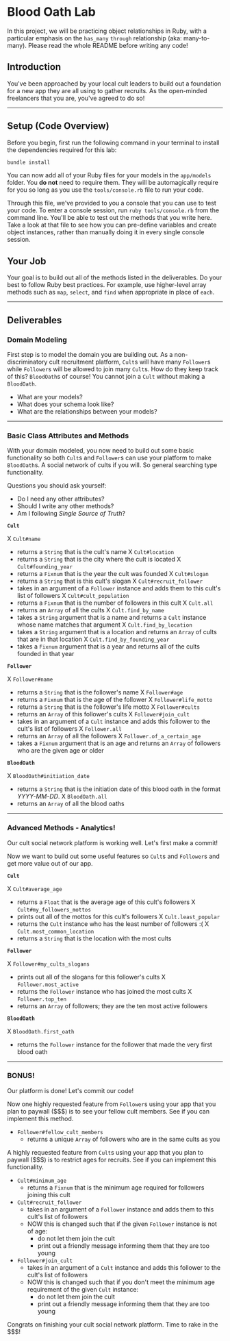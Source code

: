 Blood Oath Lab
==============

In this project, we will be practicing object relationships in Ruby, with a particular emphasis on the `has_many` `through` relationship (aka: many-to-many). Please read the whole README before writing any code!

## Introduction

You've been approached by your local cult leaders to build out a foundation for a new app they are all using to gather recruits. As the open-minded freelancers that you are, you've agreed to do so!

---

## Setup (Code Overview)

Before you begin, first run the following command in your terminal to install the dependencies required for this lab:

```sh
bundle install
```

You can now add all of your Ruby files for your models in the `app/models` folder. You **do not** need to require them. They will be automagically require for you so long as you use the `tools/console.rb` file to run your code.

Through this file, we've provided to you a console that you can use to test your code. To enter a console session, run `ruby tools/console.rb` from the command line. You'll be able to test out the methods that you write here. Take a look at that file to see how you can pre-define variables and create object instances, rather than manually doing it in every single console session.

## Your Job

Your goal is to build out all of the methods listed in the deliverables. Do your best to follow Ruby best practices. For example, use higher-level array methods such as `map`, `select`, and `find` when appropriate in place of `each`.

---

## Deliverables

### Domain Modeling

First step is to model the domain you are building out. As a non-discriminatory cult recruitment platform, `Cult`s will have many `Follower`s while `Follower`s will be allowed to join many `Cult`s. How do they keep track of this? `BloodOath`s of course! You cannot join a `Cult` without making a `BloodOath`.

* What are your models?
* What does your schema look like?
* What are the relationships between your models?

---

### Basic Class Attributes and Methods

With your domain modeled, you now need to build out some basic functionality so both `Cult`s and `Follower`s can use your platform to make `BloodOath`s. A social network of cults if you will. So general searching type functionality.

Questions you should ask yourself:

* Do I need any other attributes?
* Should I write any other methods?
* Am I following _Single Source of Truth_?

**`Cult`**

X `Cult#name` 
  * returns a `String` that is the cult's name
X `Cult#location` 
  * returns a `String` that is the city where the cult is located
X `Cult#founding_year` 
  * returns a `Fixnum` that is the year the cult was founded
X `Cult#slogan` 
  * returns a `String` that is this cult's slogan
X `Cult#recruit_follower` 
  * takes in an argument of a `Follower` instance and adds them to this cult's list of followers
X `Cult#cult_population`
  * returns a `Fixnum` that is the number of followers in this cult
X `Cult.all`
  * returns an `Array` of all the cults
X `Cult.find_by_name`
  * takes a `String` argument that is a name and returns a `Cult` instance whose name matches that argument
X `Cult.find_by_location`
  * takes a `String` argument that is a location and returns an `Array` of cults that are in that location
X `Cult.find_by_founding_year`
  * takes a `Fixnum` argument that is a year and returns all of the cults founded in that year

**`Follower`**

X `Follower#name`
  * returns a `String` that is the follower's name
X `Follower#age`
  * returns a `Fixnum` that is the age of the follower
X `Follower#life_motto`
  * returns a `String` that is the follower's life motto
X `Follower#cults`
  * returns an `Array` of this follower's cults
X `Follower#join_cult`
  * takes in an argument of a `Cult` instance and adds this follower to the cult's list of followers
X `Follower.all`
  * returns an `Array` of all the followers
X `Follower.of_a_certain_age`
  * takes a `Fixnum` argument that is an age and returns an `Array` of followers who are the given age or older

**`BloodOath`**

X `BloodOath#initiation_date`
  * returns a `String` that is the initiation date of this blood oath in the format _YYYY-MM-DD_.
X `BloodOath.all`
  * returns an `Array` of all the blood oaths

---

### Advanced Methods - Analytics!

Our cult social network platform is working well. Let's first make a commit!

Now we want to build out some useful features so `Cult`s and `Follower`s and get more value out of our app.

**`Cult`**

X `Cult#average_age`
  * returns a `Float` that is the average age of this cult's followers
X `Cult#my_followers_mottos`
  * prints out all of the mottos for this cult's followers
X `Cult.least_popular`
  * returns the `Cult` instance who has the least number of followers :(
X `Cult.most_common_location`
  * returns a `String` that is the location with the most cults

**`Follower`**

X `Follower#my_cults_slogans`
  * prints out all of the slogans for this follower's cults
X `Follower.most_active`
  * returns the `Follower` instance who has joined the most cults
X `Follower.top_ten`
  * returns an `Array` of followers; they are the ten most active followers

**`BloodOath`**

X `BloodOath.first_oath`
  * returns the `Follower` instance for the follower that made the very first blood oath

---

### BONUS!

Our platform is done! Let's commit our code!

Now one highly requested feature from `Follower`s using your app that you plan to paywall ($$$) is to see your fellow cult members. See if you can implement this method.

* `Follower#fellow_cult_members`
  * returns a unique `Array` of followers who are in the same cults as you

A highly requested feature from `Cult`s using your app that you plan to paywall ($$$) is to restrict ages for recruits. See if you can implement this functionality.

* `Cult#minimum_age`
  * returns a `Fixnum` that is the minimum age required for followers joining this cult
* `Cult#recruit_follower`
  * takes in an argument of a `Follower` instance and adds them to this cult's list of followers
  * NOW this is changed such that if the given `Follower` instance is not of age:
    * do not let them join the cult
    * print out a friendly message informing them that they are too young
* `Follower#join_cult`
  * takes in an argument of a `Cult` instance and adds this follower to the cult's list of followers
  * NOW this is changed such that if you don't meet the minimum age requirement of the given `Cult` instance:
    * do not let them join the cult
    * print out a friendly message informing them that they are too young

Congrats on finishing your cult social network platform. Time to rake in the $$$!
